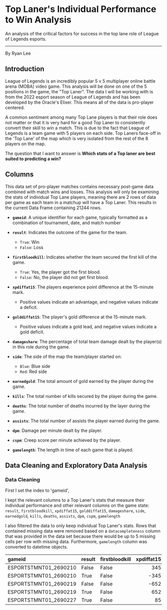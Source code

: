 
# Top Laner's Individual Performance to Win Analysis

An analysis of the critical factors for success in the top lane role of League of Legends esports.

---

By Ryan Lee

## Introduction
League of Legends is an incredibly popular 5 v 5 multiplayer online battle arena (MOBA) video game. This analysis will be done on one of the 5 positions in the game, the "Top Laner". The data I will be working with is from the 2022 esport season of League of Legends and has been developed by the Oracle's Elixer. This means all of the data is pro-player centered. 

A common sentiment among many Top Lane players is that their role does not matter or that it is very hard for a good Top Laner to consistently convert their skill to win a match. This is due to the fact that League of Legends is a team game with 5 players on each side. Top Laners face-off in the 'Top Lane' of the map which is very isolated from the rest of the 8 players on the map. 

The question that I want to answer is **Which stats of a Top laner are best suited to predicting a win?**

## Columns 

This data set of pro-player matches contains necessary post-game data combined with match wins and losses. This analysis will only be examining the stats of individual Top Lane players, meaning there are 2 rows of data per game as each team in a matchup will have a Top Laner. This results in the current Data Frame containing 21244 rows. 

- **`gameid`**: A unique identifier for each game, typically formatted as a combination of tournament, date, and match number 

- **`result`**: Indicates the outcome of the game for the team.
  - `True`: Win
  - `False`: Loss

- **`firstbloodkill`**: Indicates whether the team secured the first kill of the game.
  - `True`: Yes, the player got the first blood.
  - `False`: No, the player did not get first blood. 

- **`xpdiffat15`**: The players experience point difference at the 15-minute mark.
  - Positive values indicate an advantage, and negative values indicate a deficit.

- **`golddiffat15`**: The player's gold difference at the 15-minute mark.
  - Positive values indicate a gold lead, and negative values indicate a gold deficit.

- **`damageshare`**: The percentage of total team damage dealt by the player(s) in this role during the game.

- **`side`**: The side of the map the team/player started on:
  - `Blue`: Blue side
  - `Red`: Red side

- **`earnedgold`**: The total amount of gold earned by the player during the game.

- **`kills`**: The total number of kills secured by the player during the game.

- **`deaths`**: The total number of deaths incurred by the layer during the game.

- **`assists`**: The total number of assists the player earned during the game.

- **`dpm`**: Damage per minute dealt by the player.

- **`cspm`**: Creep score per minute achieved by the player.

- **`gamelength`**: The length in time of each game that is played.

## Data Cleaning and Exploratory Data Analysis
### Data Cleaning

First I set the index to 'gameid', 

I kept the relevant columns to a Top Laner's stats that measure their individual performance and other relevant columns on the game state:
`result`, `firstbloodkill`, `xpdiffat15`, `golddiffat15`, `damageshare`, `side`, `earnedgold`, `kills`, `deaths`, `assists`, `dpm`, `cspm`, `gamelength`

I also filtered the data to only keep individual Top Laner's stats. Rows that contained missing data were removed based on a `datacompleteness` column that was provided in the data set because there would be up to 5 missing cells per row with missing data. Furthermore, `gamelength` column was converted to datetime objects. 

| gameid              | result   | firstbloodkill   |   xpdiffat15 |   golddiffat15 |   damageshare | side   |   earnedgold |   kills |   deaths |   assists |      dpm |   cspm |
|:--------------------|:---------|:-----------------|-------------:|---------------:|--------------:|:-------|-------------:|--------:|---------:|----------:|---------:|-------:|
| ESPORTSTMNT01_2690210 | False    | False            |        345   |          391   |      0.278784 | Blue   |        7164   |       2 |        3 |         2 | 552.2942 | 8.0911 |
| ESPORTSTMNT01_2690210 | True     | False            |       -345   |         -391   |      0.218428 | Red    |        6231   |       1 |        1 |        12 | 611.3835 | 8.0210 |
| ESPORTSTMNT01_2690219 | False    | False            |       -652   |        -1484   |      0.159184 | Blue   |        6488   |       0 |        5 |         2 | 269.1769 | 6.9536 |
| ESPORTSTMNT01_2690219 | True     | False            |        652   |         1484   |      0.315704 | Red    |       13289   |       2 |        2 |         6 | 670.7285 | 9.6783 |
| ESPORTSTMNT01_2690227 | True     | False            |         85   |          904   |      0.192858 | Blue   |        9771   |       3 |        2 |         7 | 395.3550 | 9.2495 |

